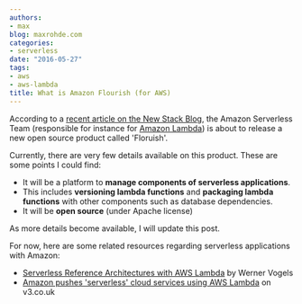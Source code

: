 ```yaml
---
authors:
- max
blog: maxrohde.com
categories:
- serverless
date: "2016-05-27"
tags:
- aws
- aws-lambda
title: What is Amazon Flourish (for AWS)
---
```


According to a [recent article on the New Stack Blog](http://thenewstack.io/amazon-debuts-flourish-runtime-application-model-serverless-computing/), the Amazon Serverless Team (responsible for instance for [Amazon Lambda](https://aws.amazon.com/lambda/details/)) is about to release a new open source product called 'Floruish'.

Currently, there are very few details available on this product. These are some points I could find:

- It will be a platform to **manage components of serverless applications**.
- This includes **versioning lambda functions** and **packaging lambda functions** with other components such as database dependencies.
- It will be **open source** (under Apache license)

As more details become available, I will update this post.

For now, here are some related resources regarding serverless applications with Amazon:

- [Serverless Reference Architectures with AWS Lambda](http://www.allthingsdistributed.com/2016/06/aws-lambda-serverless-reference-architectures.html) by Werner Vogels
- [Amazon pushes 'serverless' cloud services using AWS Lambda](http://www.v3.co.uk/v3-uk/news/2461473/amazon-pushes-serverless-cloud-services-using-aws-lambda) on v3.co.uk